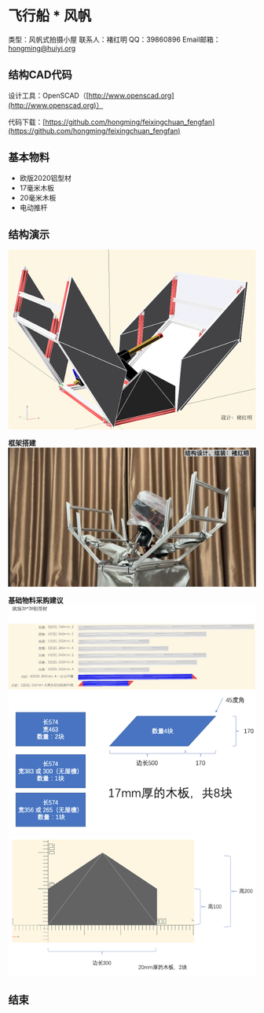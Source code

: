 # 飞行船 * 风帆

类型：风帆式拍摄小屋
联系人：褚红明
QQ：39860896
Email邮箱：hongming@huiyi.org

## 结构CAD代码
设计工具：OpenSCAD（[http://www.openscad.org](http://www.openscad.org)）

代码下载：[https://github.com/hongming/feixingchuan_fengfan](https://github.com/hongming/feixingchuan_fengfan)


## 基本物料
* 欧版2020铝型材
* 17毫米木板
* 20毫米木板
* 电动推杆

## 结构演示
![](/images/2022-01-08%202.02.30%20pm.png)

**框架搭建**
![](/images/aIMG_3752.PNG)

**基础物料采购建议**
![](/images/2022-01-21%2011.49.46pm.png)
![](/images/2022-01-21%20%2011.50.15.png)
![](/images/2022-01-21%2011.50.10.png)
## 结束